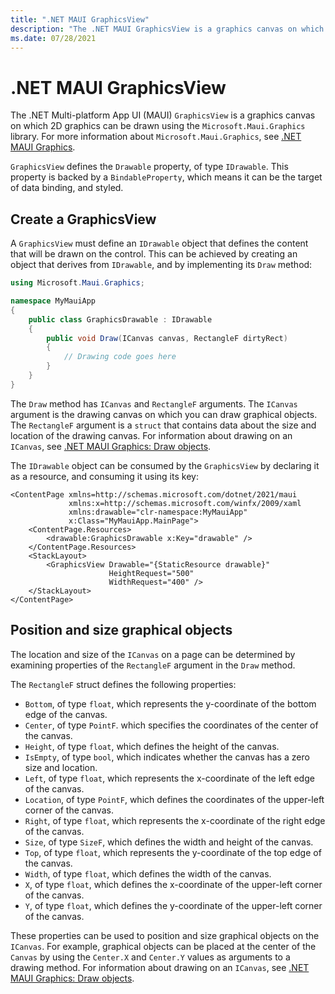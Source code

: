 ```yaml
---
title: ".NET MAUI GraphicsView"
description: "The .NET MAUI GraphicsView is a graphics canvas on which 2D graphics can be drawn using the cross-platform Microsoft.Maui.Graphics library."
ms.date: 07/28/2021
---
```


# .NET MAUI GraphicsView

The .NET Multi-platform App UI (MAUI) `GraphicsView` is a graphics canvas on which 2D graphics can be drawn using the `Microsoft.Maui.Graphics` library. For more information about `Microsoft.Maui.Graphics`, see [.NET MAUI Graphics](~/user-interface/graphics/index.md).

`GraphicsView` defines the `Drawable` property, of type `IDrawable`. This property is backed by a `BindableProperty`, which means it can be the target of data binding, and styled.

## Create a GraphicsView

A `GraphicsView` must define an `IDrawable` object that defines the content that will be drawn on the control. This can be achieved by creating an object that derives from `IDrawable`, and by implementing its `Draw` method:

```csharp
using Microsoft.Maui.Graphics;

namespace MyMauiApp
{
    public class GraphicsDrawable : IDrawable
    {
        public void Draw(ICanvas canvas, RectangleF dirtyRect)
        {
            // Drawing code goes here
        }      
    }
}
```

The `Draw` method has `ICanvas` and `RectangleF` arguments. The `ICanvas` argument is the drawing canvas on which you can draw graphical objects. The `RectangleF` argument is a `struct` that contains data about the size and location of the drawing canvas. For information about drawing on an `ICanvas`, see [.NET MAUI Graphics: Draw objects](~/user-interface/graphics/draw.md).

The `IDrawable` object can be consumed by the `GraphicsView` by declaring it as a resource, and consuming it using its key:

```xaml
<ContentPage xmlns=http://schemas.microsoft.com/dotnet/2021/maui
             xmlns:x=http://schemas.microsoft.com/winfx/2009/xaml
             xmlns:drawable="clr-namespace:MyMauiApp"
             x:Class="MyMauiApp.MainPage">
    <ContentPage.Resources>
        <drawable:GraphicsDrawable x:Key="drawable" />
    </ContentPage.Resources>
    <StackLayout>
        <GraphicsView Drawable="{StaticResource drawable}"
                      HeightRequest="500"
                      WidthRequest="400" />
    </StackLayout>
</ContentPage>
```

## Position and size graphical objects

The location and size of the `ICanvas` on a page can be determined by examining properties of the `RectangleF` argument in the `Draw` method.

The `RectangleF` struct defines the following properties:

- `Bottom`, of type `float`, which represents the y-coordinate of the bottom edge of the canvas.
- `Center`, of type `PointF`. which specifies the coordinates of the center of the canvas.
- `Height`, of type `float`, which defines the height of the canvas.
- `IsEmpty`, of type `bool`, which indicates whether the canvas has a zero size and location.
- `Left`, of type `float`, which represents the x-coordinate of the left edge of the canvas.
- `Location`, of type `PointF`, which defines the coordinates of the upper-left corner of the canvas.
- `Right`, of type `float`, which represents the x-coordinate of the right edge of the canvas.
- `Size`, of type `SizeF`, which defines the width and height of the canvas.
- `Top`, of type `float`, which represents the y-coordinate of the top edge of the canvas.
- `Width`, of type `float`, which defines the width of the canvas.
- `X`, of type `float`, which defines the x-coordinate of the upper-left corner of the canvas.
- `Y`, of type `float`, which defines the y-coordinate of the upper-left corner of the canvas.

These properties can be used to position and size graphical objects on the `ICanvas`. For example, graphical objects can be placed at the center of the `Canvas` by using the `Center.X` and `Center.Y` values as arguments to a drawing method. For information about drawing on an `ICanvas`, see [.NET MAUI Graphics: Draw objects](~/user-interface/graphics/draw.md).
